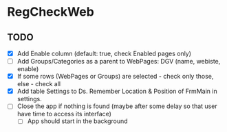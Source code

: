 # RegCheckWeb

## TODO
- [x] Add Enable column (default: true, check Enabled pages only)
- [ ] Add Groups/Categories as a parent to WebPages: DGV (name, webiste, enable)
- [x] If some rows (WebPages or Groups) are selected - check only those, else - check all
- [x] Add table Settings to Ds. Remember Location & Position of FrmMain in settings.
- [ ] Close the app if nothing is found (maybe after some delay so that user have time to access its interface)
	- [ ] App should start in the background